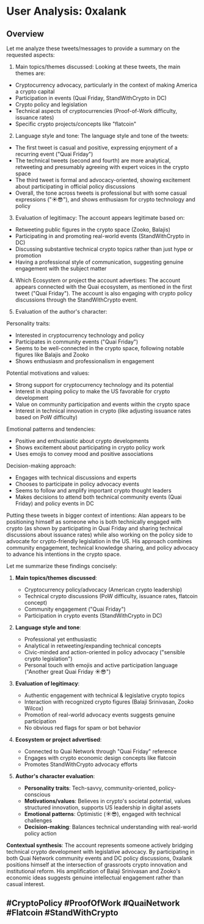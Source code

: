 # User Analysis: 0xalank

## Overview

<think>
Let me analyze these tweets/messages to provide a summary on the requested aspects:

1. Main topics/themes discussed:
Looking at these tweets, the main themes are:
- Cryptocurrency advocacy, particularly in the context of making America a crypto capital
- Participation in events (Quai Friday, StandWithCrypto in DC)
- Crypto policy and legislation
- Technical aspects of cryptocurrencies (Proof-of-Work difficulty, issuance rates)
- Specific crypto projects/concepts like "flatcoin"

2. Language style and tone:
The language style and tone of the tweets:
- The first tweet is casual and positive, expressing enjoyment of a recurring event ("Quai Friday")
- The technical tweets (second and fourth) are more analytical, retweeting and presumably agreeing with expert voices in the crypto space
- The third tweet is formal and advocacy-oriented, showing excitement about participating in official policy discussions
- Overall, the tone across tweets is professional but with some casual expressions ("☀️😎"), and shows enthusiasm for crypto technology and policy

3. Evaluation of legitimacy:
The account appears legitimate based on:
- Retweeting public figures in the crypto space (Zooko, Balajis)
- Participating in and promoting real-world events (StandWithCrypto in DC)
- Discussing substantive technical crypto topics rather than just hype or promotion
- Having a professional style of communication, suggesting genuine engagement with the subject matter

4. Which Ecosystem or project the account advertises:
The account appears connected with the Quai ecosystem, as mentioned in the first tweet ("Quai Friday"). The account is also engaging with crypto policy discussions through the StandWithCrypto event.

5. Evaluation of the author's character:

Personality traits:
- Interested in cryptocurrency technology and policy
- Participates in community events ("Quai Friday")
- Seems to be well-connected in the crypto space, following notable figures like Balajis and Zooko
- Shows enthusiasm and professionalism in engagement

Potential motivations and values:
- Strong support for cryptocurrency technology and its potential
- Interest in shaping policy to make the US favorable for crypto development
- Value on community participation and events within the crypto space
- Interest in technical innovation in crypto (like adjusting issuance rates based on PoW difficulty)

Emotional patterns and tendencies:
- Positive and enthusiastic about crypto developments
- Shows excitement about participating in crypto policy work
- Uses emojis to convey mood and positive associations

Decision-making approach:
- Engages with technical discussions and experts
- Chooses to participate in policy advocacy events
- Seems to follow and amplify important crypto thought leaders
- Makes decisions to attend both technical community events (Quai Friday) and policy events in DC

Putting these tweets in bigger context of intentions:
Alan appears to be positioning himself as someone who is both technically engaged with crypto (as shown by participating in Quai Friday and sharing technical discussions about issuance rates) while also working on the policy side to advocate for crypto-friendly legislation in the US. His approach combines community engagement, technical knowledge sharing, and policy advocacy to advance his intentions in the crypto space.

Let me summarize these findings concisely:
</think>

1. **Main topics/themes discussed**:
   - Cryptocurrency policy/advocacy (American crypto leadership)
   - Technical crypto discussions (PoW difficulty, issuance rates, flatcoin concept)
   - Community engagement ("Quai Friday")
   - Participation in crypto events (StandWithCrypto in DC)

2. **Language style and tone**:
   - Professional yet enthusiastic
   - Analytical in retweeting/expanding technical concepts
   - Civic-minded and action-oriented in policy advocacy ("sensible crypto legislation")
   - Personal touch with emojis and active participation language ("Another great Quai Friday ☀️😎")

3. **Evaluation of legitimacy**:
   - Authentic engagement with technical & legislative crypto topics
   - Interaction with recognized crypto figures (Balaji Srinivasan, Zooko Wilcox)
   - Promotion of real-world advocacy events suggests genuine participation
   - No obvious red flags for spam or bot behavior

4. **Ecosystem or project advertised**:
   - Connected to Quai Network through "Quai Friday" reference
   - Engages with crypto economic design concepts like flatcoin
   - Promotes StandWithCrypto advocacy efforts

5. **Author's character evaluation**:
   - **Personality traits**: Tech-savvy, community-oriented, policy-conscious
   - **Motivations/values**: Believes in crypto's societal potential, values structured innovation, supports US leadership in digital assets
   - **Emotional patterns**: Optimistic (☀️😎), engaged with technical challenges
   - **Decision-making**: Balances technical understanding with real-world policy action

**Contextual synthesis**:
The account represents someone actively bridging technical crypto development with legislative advocacy. By participating in both Quai Network community events and DC policy discussions, 0xalank positions himself at the intersection of grassroots crypto innovation and institutional reform. His amplification of Balaji Srinivasan and Zooko's economic ideas suggests genuine intellectual engagement rather than casual interest.

#CryptoPolicy #ProofOfWork #QuaiNetwork #Flatcoin #StandWithCrypto
---
